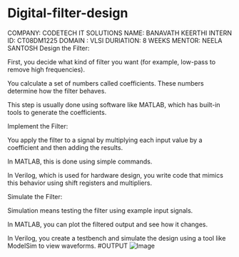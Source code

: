 # Digital-filter-design
COMPANY: CODETECH IT SOLUTIONS 
NAME: BANAVATH KEERTHI
INTERN ID: CT08DM1225
DOMAIN : VLSI
DURIATION: 8 WEEKS
MENTOR: NEELA SANTOSH
Design the Filter:

First, you decide what kind of filter you want (for example, low-pass to remove high frequencies).

You calculate a set of numbers called coefficients. These numbers determine how the filter behaves.

This step is usually done using software like MATLAB, which has built-in tools to generate the coefficients.

Implement the Filter:

You apply the filter to a signal by multiplying each input value by a coefficient and then adding the results.

In MATLAB, this is done using simple commands.

In Verilog, which is used for hardware design, you write code that mimics this behavior using shift registers and multipliers.

Simulate the Filter:

Simulation means testing the filter using example input signals.

In MATLAB, you can plot the filtered output and see how it changes.

In Verilog, you create a testbench and simulate the design using a tool like ModelSim to view waveforms.
#OUTPUT
![Image](https://github.com/user-attachments/assets/5910c58b-5a6d-47f2-9d2a-b23976e69274)
